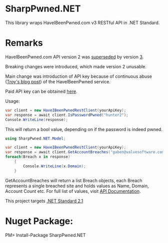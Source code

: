 # SharpPwned.NET

This library wraps HaveIBeenPwned.com v3 RESTful API in .NET Standard.

# Remarks
HaveIBeenPwned.com API version 2 was [superseded](https://haveibeenpwned.com/API/v2) by version [3](https://haveibeenpwned.com/API/v3).<p>
Breaking changes were introduced, which made version 2 unusable.

Main change was introduction of API key because of
continuous abuse ([Troy's blog post](https://www.troyhunt.com/authentication-and-the-have-i-been-pwned-api/)) of the HaveIBeenPwned service.

Paid API key can be obtained [here](https://haveibeenpwned.com/API/Key). 

Usage:

```c#
var client = new HaveIBeenPwnedRestClient(yourApiKey);
var response = await client.IsPasswordPwned("hunter2");
Console.WriteLine(response);
```
This will return a bool value, depending on if the password is indeed pwned.

```c#
using SharpPwned.NET.Model;

var client = new HaveIBeenPwnedRestClient(yourApiKey);
var response = await client.GetAccountBreaches("gaben@valvesoftware.com");
foreach(Breach x in response)
	{
		Console.WriteLine(x.Domain);
	}
```
GetAccountBreaches will return a list Breach objects, each Breach represents a single breached site and holds values as Name, Domain, Account Count etc. For full list of values, visit [API Documentation](https://haveibeenpwned.com/api/v3).

This project targets [.NET Standard 2.1](https://docs.microsoft.com/en-us/dotnet/standard/library)

# Nuget Package:
  PM> Install-Package SharpPwned.NET

